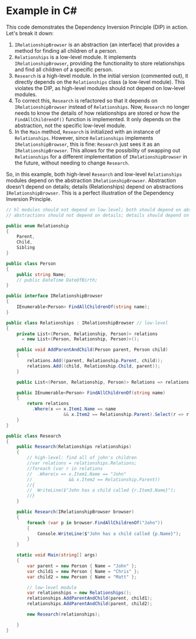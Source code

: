 # Example in C#

This code demonstrates the Dependency Inversion Principle (DIP) in action. Let's break it down:

1. `IRelationshipBrowser` is an abstraction (an interface) that provides a method for finding all children of a person.
2. `Relationships` is a low-level module. It implements `IRelationshipBrowser`, providing the functionality to store relationships and find all children of a specific person.
3. `Research` is a high-level module. In the initial version (commented out), it directly depends on the `Relationships` class (a low-level module). This violates the DIP, as high-level modules should not depend on low-level modules.
4. To correct this, `Research` is refactored so that it depends on `IRelationshipBrowser` instead of `Relationships`. Now, `Research` no longer needs to know the details of how relationships are stored or how the `FindAllChildrenOf()` function is implemented. It only depends on the abstraction, not the specific low-level module.
5. In the `Main` method, `Research` is initialized with an instance of `Relationships`. However, since `Relationships` implements `IRelationshipBrowser`, this is fine: `Research` just sees it as an `IRelationshipBrowser`. This allows for the possibility of swapping out `Relationships` for a different implementation of `IRelationshipBrowser` in the future, without needing to change `Research`.

So, in this example, both high-level `Research` and low-level `Relationships` modules depend on the abstraction `IRelationshipBrowser`. Abstraction doesn't depend on details; details (Relationships) depend on abstractions `IRelationshipBrowser`. This is a perfect illustration of the Dependency Inversion Principle.

```csharp
// hl modules should not depend on low-level; both should depend on abstractions
// abstractions should not depend on details; details should depend on abstractions

public enum Relationship
{
    Parent,
    Child,
    Sibling
}

public class Person
{
    public string Name;
    // public DateTime DateOfBirth;
}

public interface IRelationshipBrowser
{
    IEnumerable<Person> FindAllChildrenOf(string name);
}

public class Relationships : IRelationshipBrowser // low-level
{
    private List<(Person, Relationship, Person)> relations
      = new List<(Person, Relationship, Person)>();

    public void AddParentAndChild(Person parent, Person child)
    {
        relations.Add((parent, Relationship.Parent, child));
        relations.Add((child, Relationship.Child, parent));
    }

    public List<(Person, Relationship, Person)> Relations => relations;

    public IEnumerable<Person> FindAllChildrenOf(string name)
    {
        return relations
          .Where(x => x.Item1.Name == name
                      && x.Item2 == Relationship.Parent).Select(r => r.Item3);
    }
}

public class Research
{
    public Research(Relationships relationships)
    {
        // high-level: find all of john's children
        //var relations = relationships.Relations;
        //foreach (var r in relations
        //  .Where(x => x.Item1.Name == "John"
        //              && x.Item2 == Relationship.Parent))
        //{
        //  WriteLine($"John has a child called {r.Item3.Name}");
        //}
    }

    public Research(IRelationshipBrowser browser)
    {
        foreach (var p in browser.FindAllChildrenOf("John"))
        {
            Console.WriteLine($"John has a child called {p.Name}");
        }
    }

    static void Main(string[] args)
    {
        var parent = new Person { Name = "John" };
        var child1 = new Person { Name = "Chris" };
        var child2 = new Person { Name = "Matt" };

        // low-level module
        var relationships = new Relationships();
        relationships.AddParentAndChild(parent, child1);
        relationships.AddParentAndChild(parent, child2);

        new Research(relationships);

    }
}
```
